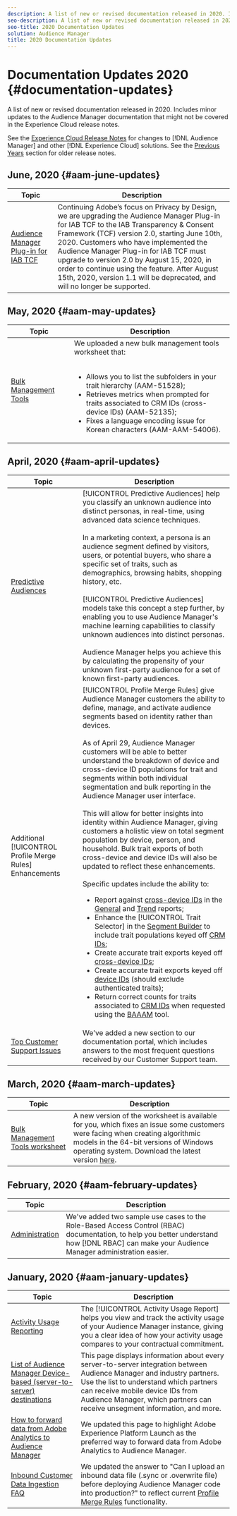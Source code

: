 ```yaml
---
description: A list of new or revised documentation released in 2020. Includes minor updates to the Audience Manager documentation that might not be covered in the Experience Cloud release notes.
seo-description: A list of new or revised documentation released in 2020. Includes minor updates to the Audience Manager documentation that might not be covered in the Experience Cloud release notes.
seo-title: 2020 Documentation Updates
solution: Audience Manager
title: 2020 Documentation Updates
---
```


# Documentation Updates 2020 {#documentation-updates}

A list of new or revised documentation released in 2020. Includes minor updates to the Audience Manager documentation that might not be covered in the Experience Cloud release notes.

See the [Experience Cloud Release Notes](https://docs.adobe.com/content/help/en/release-notes/experience-cloud/current.html) for changes to [!DNL Audience Manager] and other [!DNL Experience Cloud] solutions. See the [Previous Years](../docs-updates/docs-2019.md) section for older release notes.

## June, 2020 {#aam-june-updates}

| Topic | Description |
|---- |----|
|[Audience Manager Plug-in for IAB TCF ](../overview/data-security-and-privacy/aam-iab-plugin.md)| Continuing Adobe’s focus on Privacy by Design, we are upgrading the Audience Manager Plug-in for IAB TCF to the IAB Transparency & Consent Framework (TCF) version 2.0, starting June 10th, 2020. Customers who have implemented the Audience Manager Plug-in for IAB TCF must upgrade to version 2.0 by August 15, 2020, in order to continue using the feature. After August 15th, 2020, version 1.1 will be deprecated, and will no longer be supported.|

## May, 2020 {#aam-may-updates}

| Topic | Description |
|---- |----|
|[Bulk Management Tools](/help/using/reference/bulk-management-tools/bulk-management-intro.md)| We uploaded a new bulk management tools worksheet that: <br><br><ul><li>Allows you to list the subfolders in your trait hierarchy (AAM-51528);</li><li>Retrieves metrics when prompted for traits associated to CRM IDs (cross-device IDs) (AAM-52135);</li><li>Fixes a language encoding issue for Korean characters (AAM-AAM-54006).</li></ul>|

## April, 2020 {#aam-april-updates}

| Topic | Description |
|---- |----|
|[Predictive Audiences](../features/algorithmic-models/predictive-audiences.md)|[!UICONTROL Predictive Audiences] help you classify an unknown audience into distinct personas, in real-time, using advanced data science techniques. <br><br> In a marketing context, a persona is an audience segment defined by visitors, users, or potential buyers, who share a specific set of traits, such as demographics, browsing habits, shopping history, etc.<br><br>[!UICONTROL Predictive Audiences] models take this concept a step further, by enabling you to use Audience Manager's machine learning capabilities to classify unknown audiences into distinct personas. <br><br>Audience Manager helps you achieve this by calculating the propensity of your unknown first-party audience for a set of known first-party audiences.|
|Additional [!UICONTROL Profile Merge Rules] Enhancements|[!UICONTROL Profile Merge Rules] give Audience Manager customers the ability to define, manage, and activate audience segments based on identity rather than devices. <br><br> As of April 29, Audience Manager customers will be able to better understand the breakdown of device and cross-device ID populations for trait and segments within both individual segmentation and bulk reporting in the Audience Manager user interface. <br><br> This will allow for better insights into identity within Audience Manager, giving customers a holistic view on total segment population by device, person, and household. Bulk trait exports of both cross-device and device IDs will also be updated to reflect these enhancements.<br><br>  Specific updates include the ability to: <ul><li>Report against [cross-device IDs](../reference/ids-in-aam.md) in the [General](../reporting/general-reports.md) and [Trend](../reporting/trend-reports.md) reports;</li><li>Enhance the [!UICONTROL Trait Selector] in the [Segment Builder](../features/segments/segment-builder.md) to include trait populations keyed off [CRM IDs](../reference/ids-in-aam.md);</li><li>Create accurate trait exports keyed off [cross-device IDs](../reference/ids-in-aam.md);</li><li>Create accurate trait exports keyed off [device IDs](../reference/ids-in-aam.md) (should exclude authenticated traits);</li><li>Return correct counts for traits associated to [CRM IDs](../reference/ids-in-aam.md) when requested using the [BAAAM](../reference/bulk-management-tools/bulk-management-intro.md) tool.</li></ul>  |
|[Top Customer Support Issues](../support-issues/support-issues-overview.md)|We've added a new section to our documentation portal, which includes answers to the most frequent questions received by our Customer Support team.|

## March, 2020 {#aam-march-updates}

| Topic | Description |
|---- |----|
|[Bulk Management Tools worksheet](../reference/bulk-management-tools/bulk-management-intro.md)|A new version of the worksheet is available for you, which fixes an issue some customers were facing when creating algorithmic models in the 64-bit versions of Windows operating system. Download the latest version [here](../reference/bulk-management-tools/assets/BAAAM_V2_20200311.xlsm).|

## February, 2020 {#aam-february-updates}

| Topic | Description |
|---- |----|
|[Administration](../features/administration/administration-overview.md#use-cases)|We've added two sample use cases to the Role-Based Access Control (RBAC) documentation, to help you better understand how [!DNL RBAC] can make your Audience Manager administration easier.|

## January, 2020 {#aam-january-updates}

| Topic | Description |
|--- |----|
|[Activity Usage Reporting](../features/administration/activity-usage-reporting.md)|The [!UICONTROL Activity Usage Report] helps you view and track the activity usage of your Audience Manager instance, giving you a clear idea of how your activity usage compares to your contractual commitment.|
| [List of Audience Manager Device-based (server-to-server) destinations](/help/using/features/destinations/device-based-destinations-list.md) | This page displays information about every server-to-server integration between Audience Manager and industry partners. Use the list to understand which partners can receive mobile device IDs from Audience Manager, which partners can receive unsegment information, and more. | 
| [How to forward data from Adobe Analytics to Audience Manager](../integration/integration-other-solutions/audience-management-module.md) | We updated this page to highlight Adobe Experience Platform Launch as the preferred way to forward data from Adobe Analytics to Audience Manager.|
| [Inbound Customer Data Ingestion FAQ](/help/using/faq/faq-inbound-data-ingestion.md) | We updated the answer to "Can I upload an inbound data file (.sync or .overwrite file) before deploying Audience Manager code into production?" to reflect current [Profile Merge Rules](/help/using/features/profile-merge-rules/merge-rule-targeting-options.md) functionality.|
